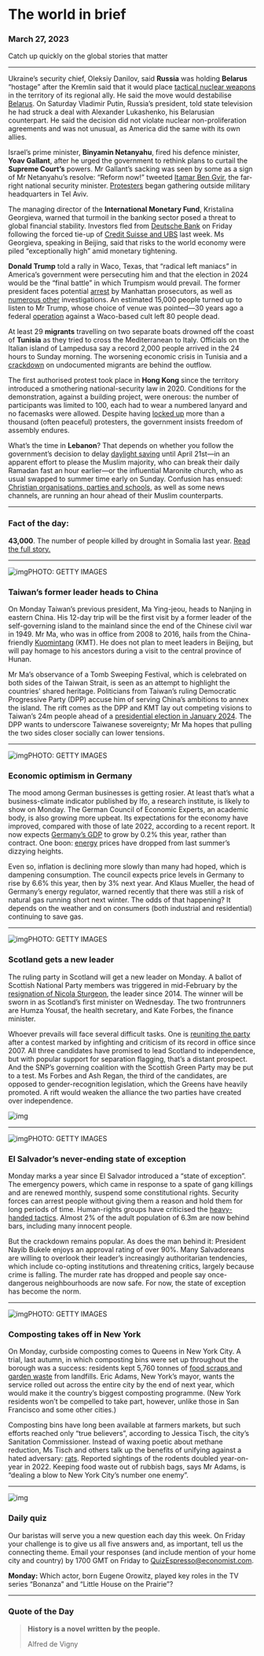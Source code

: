 # The world in brief

### March 27, 2023

Catch up quickly on the global stories that matter



------



Ukraine’s security chief, Oleksiy Danilov, said **Russia** was holding **Belarus** “hostage” after the Kremlin said that it would place [tactical nuclear weapons](https://www.economist.com/the-economist-explains/2022/09/14/do-russias-military-setbacks-increase-the-risk-of-nuclear-conflict) in the territory of its regional ally. He said the move would destabilise [Belarus](https://www.economist.com/the-economist-explains/2023/03/17/how-belaruss-role-in-the-invasion-of-ukraine-could-grow). On Saturday Vladimir Putin, Russia’s president, told state television he had struck a deal with Alexander Lukashenko, his Belarusian counterpart. He said the decision did not violate nuclear non-proliferation agreements and was not unusual, as America did the same with its own allies.

Israel’s prime minister, **Binyamin Netanyahu**, fired his defence minister, **Yoav Gallant**, after he urged the government to rethink plans to curtail the **Supreme Court’s** powers. Mr Gallant’s sacking was seen by some as a sign of Mr Netanyahu’s resolve: “Reform now!” tweeted [Itamar Ben Gvir](https://www.economist.com/the-economist-explains/2022/11/03/who-is-itamar-ben-gvir-israels-kingmaker), the far-right national security minister. [Protesters](https://www.economist.com/middle-east-and-africa/2023/03/16/binyamin-netanyahu-is-exploiting-israels-divisions) began gathering outside military headquarters in Tel Aviv.

The managing director of the **International Monetary Fund**, Kristalina Georgieva, warned that turmoil in the banking sector posed a threat to global financial stability. Investors fled from [Deutsche Bank](https://www.economist.com/finance-and-economics/2023/03/24/after-credit-suisses-demise-attention-turns-to-deutsche-bank) on Friday following the forced tie-up of [Credit Suisse and UBS](https://www.economist.com/finance-and-economics/2023/03/19/a-momentous-but-unhappy-union-ubs-saves-credit-suisse) last week. Ms Georgieva, speaking in Beijing, said that risks to the world economy were piled “exceptionally high” amid monetary tightening.

**Donald Trump** told a rally in Waco, Texas, that “radical left maniacs” in America’s government were persecuting him and that the election in 2024 would be the “final battle” in which Trumpism would prevail. The former president faces potential [arrest](https://www.economist.com/united-states/2023/03/23/the-cases-against-donald-trump-are-piling-up) by Manhattan prosecutors, as well as [numerous other](https://www.economist.com/the-economist-explains/2022/10/05/how-much-legal-jeopardy-is-donald-trump-in) investigations. An estimated 15,000 people turned up to listen to Mr Trump, whose choice of venue was pointed—30 years ago a federal [operation](https://www.economist.com/united-states/1999/09/02/wacos-truth-trickles-out) against a Waco-based cult left 80 people dead.

At least 29 **migrants** travelling on two separate boats drowned off the coast of **Tunisia** as they tried to cross the Mediterranean to Italy. Officials on the Italian island of Lampedusa say a record 2,000 people arrived in the 24 hours to Sunday morning. The worsening economic crisis in Tunisia and a [crackdown](https://www.economist.com/middle-east-and-africa/2023/03/02/tunisias-autocratic-ruler-adopts-the-great-replacement-theory) on undocumented migrants are behind the outflow.

The first authorised protest took place in **Hong Kong** since the territory introduced a smothering national-security law in 2020. Conditions for the demonstration, against a building project, were onerous: the number of participants was limited to 100, each had to wear a numbered lanyard and no facemasks were allowed. Despite having [locked up](https://www.economist.com/interactive/essay/2022/07/01/how-hong-kong-became-a-police-state) more than a thousand (often peaceful) protesters, the government insists freedom of assembly endures.

What’s the time in **Lebanon**? That depends on whether you follow the government’s decision to delay [daylight saving](https://www.economist.com/the-economist-explains/2021/11/04/changing-the-clocks-is-unpopular-why-do-it) until April 21st—in an apparent effort to please the Muslim majority, who can break their daily Ramadan fast an hour earlier—or the influential Maronite church, who as usual swapped to summer time early on Sunday. Confusion has ensued: [Christian organisations, parties and schools](https://www.economist.com/middle-east-and-africa/2018/04/19/lebanons-political-system-leads-to-paralysis-and-corruption), as well as some news channels, are running an hour ahead of their Muslim counterparts.



------



### Fact of the day: 

**43,000**. The number of people killed by drought in Somalia last year. [Read the full story.](https://www.economist.com/middle-east-and-africa/2023/03/25/drought-killed-43000-people-in-somalia-last-year)



------



![img](https://niceboy.online/insight/public/Espresso/PHOTOS/20230325_dap362.jpg)PHOTO: GETTY IMAGES

### Taiwan’s former leader heads to China

On Monday Taiwan’s previous president, Ma Ying-jeou, heads to Nanjing in eastern China. His 12-day trip will be the first visit by a former leader of the self-governing island to the mainland since the end of the Chinese civil war in 1949. Mr Ma, who was in office from 2008 to 2016, hails from the China-friendly [Kuomintang](https://www.economist.com/asia/2022/11/29/across-the-taiwan-strait-another-lockdown-protest) (KMT). He does not plan to meet leaders in Beijing, but will pay homage to his ancestors during a visit to the central province of Hunan.

Mr Ma’s observance of a Tomb Sweeping Festival, which is celebrated on both sides of the Taiwan Strait, is seen as an attempt to highlight the countries’ shared heritage. Politicians from Taiwan’s ruling Democratic Progressive Party (DPP) accuse him of serving China’s ambitions to annex the island. The rift comes as the DPP and KMT lay out competing visions to Taiwan’s 24m people ahead of a [presidential election in January 2024](https://www.economist.com/special-report/2023/03/06/taiwanese-politics-faces-a-crucial-election-in-early-2024). The DPP wants to underscore Taiwanese sovereignty; Mr Ma hopes that pulling the two sides closer socially can lower tensions.



------



![img](https://niceboy.online/insight/public/Espresso/PHOTOS/20230325_dap322_0.jpg)PHOTO: GETTY IMAGES

### Economic optimism in Germany

The mood among German businesses is getting rosier. At least that’s what a business-climate indicator published by Ifo, a research institute, is likely to show on Monday. The German Council of Economic Experts, an academic body, is also growing more upbeat. Its expectations for the economy have improved, compared with those of late 2022, according to a recent report. It now expects [Germany’s GDP](https://www.economist.com/europe/2023/03/15/germany-is-finally-tackling-its-long-standing-economic-weaknesses) to grow by 0.2% this year, rather than contract. One boon: [energy](https://www.economist.com/the-economist-explains/2022/05/04/how-heavily-does-germany-rely-on-russian-energy) prices have dropped from last summer’s dizzying heights.

Even so, inflation is declining more slowly than many had hoped, which is dampening consumption. The council expects price levels in Germany to rise by 6.6% this year, then by 3% next year. And Klaus Mueller, the head of Germany’s energy regulator, warned recently that there was still a risk of natural gas running short next winter. The odds of that happening? It depends on the weather and on consumers (both industrial and residential) continuing to save gas.



------



![img](https://niceboy.online/insight/public/Espresso/PHOTOS/20230325_dap312_0.jpg)PHOTO: GETTY IMAGES

### Scotland gets a new leader

The ruling party in Scotland will get a new leader on Monday. A ballot of Scottish National Party members was triggered in mid-February by the [resignation of Nicola Sturgeon](https://www.economist.com/britain/2023/02/15/nicola-sturgeon-leaves-with-scotland-split-in-two), the leader since 2014. The winner will be sworn in as Scotland’s first minister on Wednesday. The two frontrunners are Humza Yousaf, the health secretary, and Kate Forbes, the finance minister.

Whoever prevails will face several difficult tasks. One is [reuniting the party](https://www.economist.com/britain/2023/03/23/the-race-to-succeed-nicola-sturgeon-has-plunged-the-snp-into-turmoil) after a contest marked by infighting and criticism of its record in office since 2007. All three candidates have promised to lead Scotland to independence, but with popular support for separation flagging, that’s a distant prospect. And the SNP’s governing coalition with the Scottish Green Party may be put to a test. Ms Forbes and Ash Regan, the third of the candidates, are opposed to gender-recognition legislation, which the Greens have heavily promoted. A rift would weaken the alliance the two parties have created over independence.

![img](https://niceboy.online/insight/public/Espresso/PHOTOS/20230401_DAC526.jpg)



------



![img](https://niceboy.online/insight/public/Espresso/PHOTOS/20230325_dap354_3.jpg)PHOTO: GETTY IMAGES

### El Salvador’s never-ending state of exception

Monday marks a year since El Salvador introduced a “state of exception”. The emergency powers, which came in response to a spate of gang killings and are renewed monthly, suspend some constitutional rights. Security forces can arrest people without giving them a reason and hold them for long periods of time. Human-rights groups have criticised the [heavy-handed tactics](https://www.economist.com/the-americas/2023/03/16/el-salvadors-authoritarian-president-is-becoming-a-regional-role-model). Almost 2% of the adult population of 6.3m are now behind bars, including many innocent people.

But the crackdown remains popular. As does the man behind it: President Nayib Bukele enjoys an approval rating of over 90%. Many Salvadoreans are willing to overlook their leader’s increasingly authoritarian tendencies, which include co-opting institutions and threatening critics, largely because crime is falling. The murder rate has dropped and people say once-dangerous neighbourhoods are now safe. For now, the state of exception has become the norm.



------



![img](https://niceboy.online/insight/public/Espresso/PHOTOS/20230325_dap342_0.jpg)PHOTO: GETTY IMAGES

### Composting takes off in New York

On Monday, curbside composting comes to Queens in New York City. A trial, last autumn, in which composting bins were set up throughout the borough was a success: residents kept 5,760 tonnes of [food scraps and garden waste](https://www.economist.com/special-report/2018/09/27/emerging-economies-are-rapidly-adding-to-the-global-pile-of-garbage) from landfills. Eric Adams, New York’s mayor, wants the service rolled out across the entire city by the end of next year, which would make it the country’s biggest composting programme. (New York residents won’t be compelled to take part, however, unlike those in San Francisco and some other cities.)

Composting bins have long been available at farmers markets, but such efforts reached only “true believers”, according to Jessica Tisch, the city’s Sanitation Commissioner. Instead of waxing poetic about methane reduction, Ms Tisch and others talk up the benefits of unifying against a hated adversary: [rats](https://www.economist.com/united-states/2022/11/10/eric-adams-new-yorks-pied-piper-declares-war-on-rats). Reported sightings of the rodents doubled year-on-year in 2022. Keeping food waste out of rubbish bags, says Mr Adams, is “dealing a blow to New York City’s number one enemy”.



------



![img](https://niceboy.online/insight/public/Espresso/PHOTOS/QuizNEW_37_59.jpeg)

### Daily quiz

Our baristas will serve you a new question each day this week. On Friday your challenge is to give us all five answers and, as important, tell us the connecting theme. Email your responses (and include mention of your home city and country) by 1700 GMT on Friday to [QuizEspresso@economist.com](https://mail.google.com/mail/?view=cm&fs=1&tf=1&to=QuizEspresso@economist.com).

**Monday:** Which actor, born Eugene Orowitz, played key roles in the TV series “Bonanza” and “Little House on the Prairie”?



------

### Quote of the Day



> **History is a novel written by the people.**
>
> Alfred de Vigny






